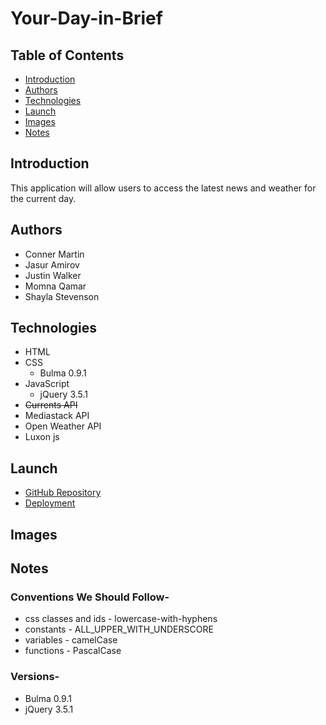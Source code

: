 # Your-Day-in-Brief

## Table of Contents

- [Introduction](#introduction)
- [Authors](#authors)
- [Technologies](#technologies)
- [Launch](#launch)
- [Images](#images)
- [Notes](#notes)

## Introduction

This application will allow users to access the latest news and weather for the current day.

## Authors

- Conner Martin
- Jasur Amirov
- Justin Walker
- Momna Qamar
- Shayla Stevenson

## Technologies

- HTML
- CSS
  - Bulma 0.9.1
- JavaScript
  - jQuery 3.5.1
- ~~Currents API~~
- Mediastack API
- Open Weather API
- Luxon js

## Launch

- [GitHub Repository](https://github.com/Connerjm/Your-Day-in-Brief)
- [Deployment](https://connerjm.github.io/Your-Day-in-Brief/)

## Images

## Notes

### Conventions We Should Follow-

- css classes and ids - lowercase-with-hyphens
- constants - ALL_UPPER_WITH_UNDERSCORE
- variables - camelCase
- functions - PascalCase

### Versions-

- Bulma 0.9.1
- jQuery 3.5.1
